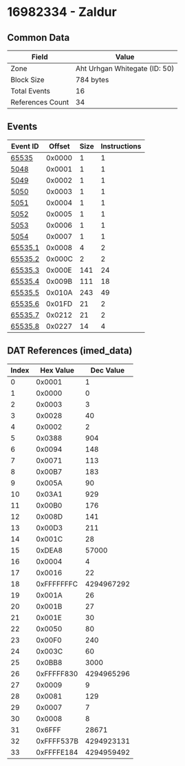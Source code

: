 # 16982334 - Zaldur

## Common Data

| Field            | Value                         |
|------------------|-------------------------------|
| Zone             | Aht Urhgan Whitegate (ID: 50) |
| Block Size       | 784 bytes                     |
| Total Events     | 16                            |
| References Count | 34                            |

## Events

| Event ID                | Offset   |   Size |   Instructions |
|-------------------------|----------|--------|----------------|
| [65535](./65535.md)     | 0x0000   |      1 |              1 |
| [5048](./5048.md)       | 0x0001   |      1 |              1 |
| [5049](./5049.md)       | 0x0002   |      1 |              1 |
| [5050](./5050.md)       | 0x0003   |      1 |              1 |
| [5051](./5051.md)       | 0x0004   |      1 |              1 |
| [5052](./5052.md)       | 0x0005   |      1 |              1 |
| [5053](./5053.md)       | 0x0006   |      1 |              1 |
| [5054](./5054.md)       | 0x0007   |      1 |              1 |
| [65535.1](./65535.1.md) | 0x0008   |      4 |              2 |
| [65535.2](./65535.2.md) | 0x000C   |      2 |              2 |
| [65535.3](./65535.3.md) | 0x000E   |    141 |             24 |
| [65535.4](./65535.4.md) | 0x009B   |    111 |             18 |
| [65535.5](./65535.5.md) | 0x010A   |    243 |             49 |
| [65535.6](./65535.6.md) | 0x01FD   |     21 |              2 |
| [65535.7](./65535.7.md) | 0x0212   |     21 |              2 |
| [65535.8](./65535.8.md) | 0x0227   |     14 |              4 |

## DAT References (imed_data)

|   Index | Hex Value   |   Dec Value |
|---------|-------------|-------------|
|       0 | 0x0001      |           1 |
|       1 | 0x0000      |           0 |
|       2 | 0x0003      |           3 |
|       3 | 0x0028      |          40 |
|       4 | 0x0002      |           2 |
|       5 | 0x0388      |         904 |
|       6 | 0x0094      |         148 |
|       7 | 0x0071      |         113 |
|       8 | 0x00B7      |         183 |
|       9 | 0x005A      |          90 |
|      10 | 0x03A1      |         929 |
|      11 | 0x00B0      |         176 |
|      12 | 0x008D      |         141 |
|      13 | 0x00D3      |         211 |
|      14 | 0x001C      |          28 |
|      15 | 0xDEA8      |       57000 |
|      16 | 0x0004      |           4 |
|      17 | 0x0016      |          22 |
|      18 | 0xFFFFFFFC  |  4294967292 |
|      19 | 0x001A      |          26 |
|      20 | 0x001B      |          27 |
|      21 | 0x001E      |          30 |
|      22 | 0x0050      |          80 |
|      23 | 0x00F0      |         240 |
|      24 | 0x003C      |          60 |
|      25 | 0x0BB8      |        3000 |
|      26 | 0xFFFFF830  |  4294965296 |
|      27 | 0x0009      |           9 |
|      28 | 0x0081      |         129 |
|      29 | 0x0007      |           7 |
|      30 | 0x0008      |           8 |
|      31 | 0x6FFF      |       28671 |
|      32 | 0xFFFF537B  |  4294923131 |
|      33 | 0xFFFFE184  |  4294959492 |
